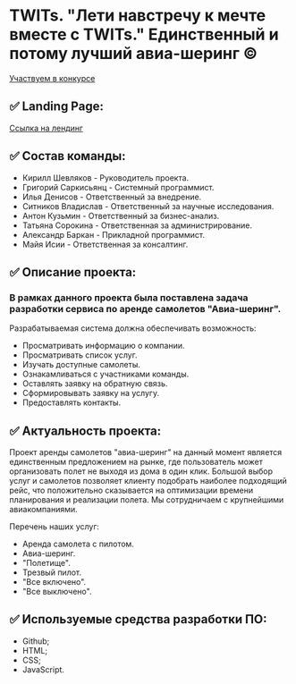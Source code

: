 # TWITs. "Лети навстречу к мечте вместе с TWITs." Единственный и потому лучший авиа-шеринг ©

[Участвуем в конкурсе](https://idmit.ru/)
## ✅ Landing Page: 
[Ссылка на лендинг](https://julesinspection.github.io/TWITS-website/)

## ✅ Состав команды:

   * Кирилл Шевляков - Руководитель проекта.
   * Григорий Саркисьянц - Системный программист.
   * Илья Денисов - Ответственный за внедрение.
   * Ситников Владислав - Ответственный за научные исследования.
   * Антон Кузьмин - Ответственный за бизнес-анализ.
   * Татьяна Сорокина - Ответственная за администрирование.
   * Александр Баркан - Прикладной программист.
   * Майя Исии - Ответственная за консалтинг.

## ✅ Описание проекта:
### В рамках данного проекта была поставлена задача разработки сервиса по аренде самолетов "Авиа-шеринг". 
  
  Разрабатываемая система должна обеспечивать возможность:
* Просматривать информацию о компании.
* Просматривать список услуг.
* Изучать доступные самолеты.
* Ознакамливаться с участниками команды.
* Оставлять заявку на обратную связь.
* Сформировывать заявку на услугу.
* Предоставлять контакты.


## ✅ Актуальность проекта:
Проект аренды самолетов "авиа-шеринг" на данный момент является единственным предложением на рынке, где пользователь может организовать полет не выходя из дома в один клик. Большой выбор услуг и самолетов позволяет клиенту подобрать наиболее подходящий рейс, что положительно сказывается на оптимизации времени планирования и реализации полета. Мы сотрудничаем с крупнейшими авиакомпаниями. 

Перечень наших услуг:
   * Аренда самолета с пилотом.
   * Авиа-шеринг.
   * "Полетище".
   * Трезвый пилот.
   * "Все включено".
   * "Все выключено".


## ✅ Используемые средства разработки ПО:
* Github;
* HTML;
* CSS;
* JavaScript.
